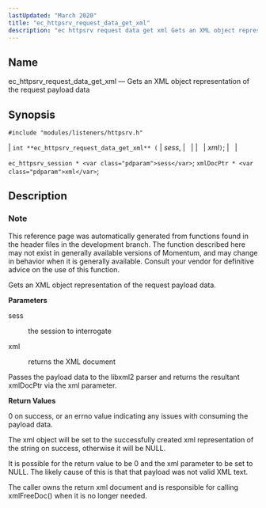```yaml
---
lastUpdated: "March 2020"
title: "ec_httpsrv_request_data_get_xml"
description: "ec httpsrv request data get xml Gets an XML object representation of the request payload data int ec httpsrv request data get xml sess xml ec httpsrv session sess xml Doc Ptr xml This reference page was automatically generated from functions found in the header files in the development branch..."
---
```


<a name="apis.ec_httpsrv_request_data_get_xml"></a> 
## Name

ec_httpsrv_request_data_get_xml — Gets an XML object representation of the request payload data

## Synopsis

`#include "modules/listeners/httpsrv.h"`

| `int **ec_httpsrv_request_data_get_xml** (` | <var class="pdparam">sess</var>, |   |
|   | <var class="pdparam">xml</var>`)`; |   |

`ec_httpsrv_session * <var class="pdparam">sess</var>`;
`xmlDocPtr * <var class="pdparam">xml</var>`;<a name="idp52827360"></a> 
## Description

### Note

This reference page was automatically generated from functions found in the header files in the development branch. The function described here may not exist in generally available versions of Momentum, and may change in behavior when it is generally available. Consult your vendor for definitive advice on the use of this function.

Gets an XML object representation of the request payload data.

**<a name="idp52830256"></a> Parameters**

<dl class="variablelist">

<dt>sess</dt>

<dd>

the session to interrogate

</dd>

<dt>xml</dt>

<dd>

returns the XML document

</dd>

</dl>

Passes the payload data to the libxml2 parser and returns the resultant xmlDocPtr via the xml parameter.

**<a name="idp52835376"></a> Return Values**

0 on success, or an errno value indicating any issues with consuming the payload data.

The xml object will be set to the successfully created xml representation of the string on success, otherwise it will be NULL.

It is possible for the return value to be 0 and the xml parameter to be set to NULL. The likely cause of this is that that payload was not valid XML text.

The caller owns the return xml document and is responsible for calling xmlFreeDoc() when it is no longer needed.